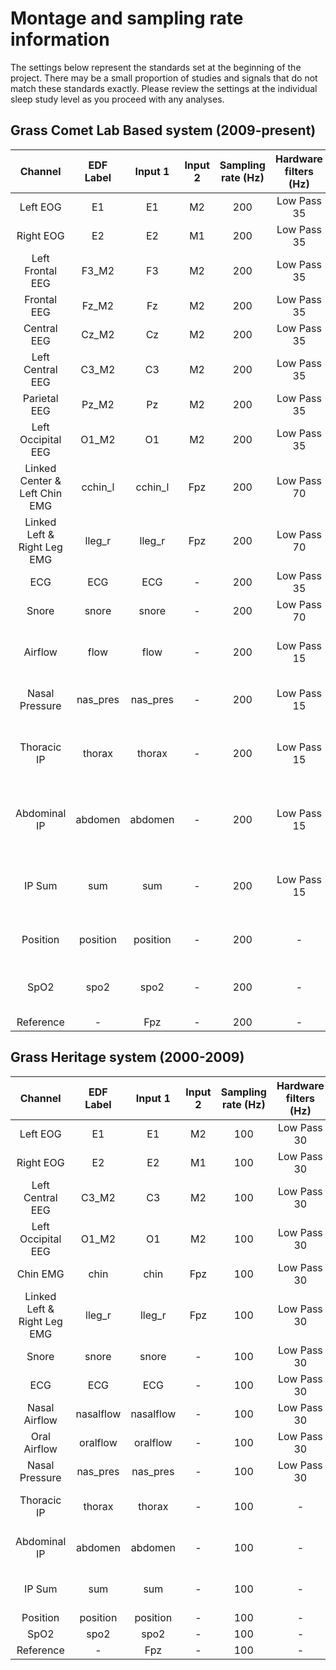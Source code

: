 # Montage and sampling rate information

The settings below represent the standards set at the beginning of the project. There may be a small proportion of studies and signals that do not match these standards exactly. Please review the settings at the individual sleep study level as you proceed with any analyses.

## Grass Comet Lab Based system (2009-present)
| Channel                       | EDF Label | Input 1  | Input 2 | Sampling rate (Hz) | Hardware filters (Hz) | Sensor type                                                |
|:-----------------------------:|:---------:|:--------:|:-------:|:------------------:|:---------------------:|:----------------------------------------------------------:|
| Left EOG                      | E1        | E1       | M2      | 200                | Low Pass 35           | Gold cup electrode                                         |
| Right EOG                     | E2        | E2       | M1      | 200                | Low Pass 35           | Gold cup electrode                                         |
| Left Frontal EEG              | F3_M2     | F3       | M2      | 200                | Low Pass 35           | Gold cup electrode                                         |
| Frontal EEG                   | Fz_M2     | Fz       | M2      | 200                | Low Pass 35           | Gold cup electrode                                         |
| Central EEG                   | Cz_M2     | Cz       | M2      | 200                | Low Pass 35           | Gold cup electrode                                         |
| Left Central EEG              | C3_M2     | C3       | M2      | 200                | Low Pass 35           | Gold cup electrode                                         |
| Parietal EEG                  | Pz_M2     | Pz       | M2      | 200                | Low Pass 35           | Gold cup electrode                                         |
| Left Occipital EEG            | O1_M2     | O1       | M2      | 200                | Low Pass 35           | Gold cup electrode                                         |
| Linked Center & Left Chin EMG | cchin_l   | cchin_l  | Fpz     | 200                | Low Pass 70           |                                                            |
| Linked Left & Right Leg EMG   | lleg_r    | lleg_r   | Fpz     | 200                | Low Pass 70           |                                                            |
| ECG                           | ECG       | ECG      | -       | 200                | Low Pass 35           |                                                            |
| Snore                         | snore     | snore    | -       | 200                | Low Pass 70           | Pro-Tech snore sensor                                      |
| Airflow                       | flow      | flow     | -       | 200                | Low Pass 15           | Dymedix disposible oral nasal airflow sensor               |
| Nasal Pressure                | nas_pres  | nas_pres | -       | 200                | Low Pass 15           | Pro-tech nasal pressure transducer                         |
| Thoracic IP                   | thorax    | thorax   | -       | 200                | Low Pass 15           | Pro-Tech Z-Rip inductance plethysmography summation system |
| Abdominal IP                  | abdomen   | abdomen  | -       | 200                | Low Pass 15           | Pro-Tech Z-Rip inductance plethysmography summation system |
| IP Sum                        | sum       | sum      | -       | 200                | Low Pass 15           | Pro-Tech Z-Rip inductance plethysmography summation system |
| Position                      | position  | position | -       | 200                | -                     | Natus Neurology DC body position sensor                    |
| SpO2                          | spo2      | spo2     | -       | 200                | -                     | Ohmeda 3900 Oximeter with a 3 second averaging rate        |
| Reference                     | -         | Fpz      | -       | 200                | -                     |                                                            |

## Grass Heritage system (2000-2009)
| Channel                     | EDF Label | Input 1   | Input 2 | Sampling rate (Hz) | Hardware filters (Hz) | Sensor type                             |
|:---------------------------:|:---------:|:---------:|:-------:|:------------------:|:---------------------:|:---------------------------------------:|
| Left EOG                    | E1        | E1        | M2      | 100                | Low Pass 30           | Gold cup electrode                      |
| Right EOG                   | E2        | E2        | M1      | 100                | Low Pass 30           | Gold cup electrode                      |
| Left Central EEG            | C3_M2     | C3        | M2      | 100                | Low Pass 30           | Gold cup electrode                      |
| Left Occipital EEG          | O1_M2     | O1        | M2      | 100                | Low Pass 30           | Gold cup electrode                      |
| Chin EMG                    | chin      | chin      | Fpz     | 100                | Low Pass 30           | Gold cup electrode                      |
| Linked Left & Right Leg EMG | lleg_r    | lleg_r    | Fpz     | 100                | Low Pass 30           | Gold cup electrode                      |
| Snore                       | snore     | snore     | -       | 100                | Low Pass 30           | Microphone                              |
| ECG                         | ECG       | ECG       | -       | 100                | Low Pass 30           |                                         |
| Nasal Airflow               | nasalflow | nasalflow | -       | 100                | Low Pass 30           | Thermistor                              |
| Oral Airflow                | oralflow  | oralflow  | -       | 100                | Low Pass 30           | Thermistor                              |
| Nasal Pressure              | nas_pres  | nas_pres  | -       | 100                | Low Pass 30           | Transducer                              |
| Thoracic IP                 | thorax    | thorax    | -       | 100                | -                     | Respiratory inductance plethysmography  |
| Abdominal IP                | abdomen   | abdomen   | -       | 100                | -                     | Respiratory inductance plethysmography  |
| IP Sum                      | sum       | sum       | -       | 100                | -                     | Respiratory inductance plethysmography  |
| Position                    | position  | position  | -       | 100                | -                     | Body Position                           |
| SpO2                        | spo2      | spo2      | -       | 100                | -                     | Oximeter                                |
| Reference                   | -         | Fpz       | -       | 100                | -                     |                                         |
